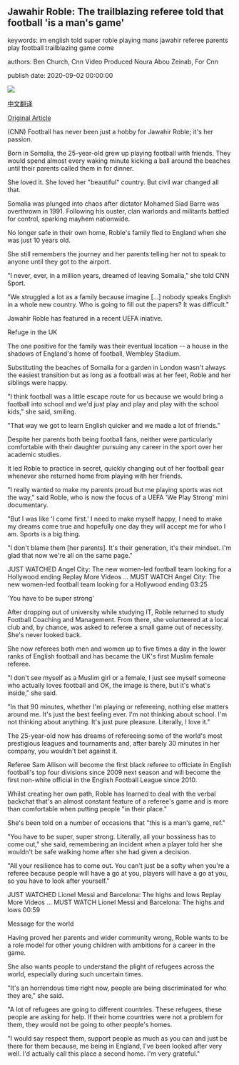 ## Jawahir Roble: The trailblazing referee told that football 'is a man's game'

keywords: im english told super roble playing mans jawahir referee parents play football trailblazing game come

authors: Ben Church, Cnn Video Produced Noura Abou Zeinab, For Cnn

publish date: 2020-09-02 00:00:00

![](https://cdn.cnn.com/cnnnext/dam/assets/200901111015-roble-uefa-tease-super-tease.jpg)

[中文翻译](Jawahir%20Roble%3A%20The%20trailblazing%20referee%20told%20that%20football%20%27is%20a%20man%27s%20game%27_zh.md)

[Original Article](https://edition.cnn.com/2020/09/02/football/jawahir-roble-referee-uefa-cmd-spt-intl/index.html)

(CNN) Football has never been just a hobby for Jawahir Roble; it's her passion.

Born in Somalia, the 25-year-old grew up playing football with friends. They would spend almost every waking minute kicking a ball around the beaches until their parents called them in for dinner.

She loved it. She loved her "beautiful" country. But civil war changed all that.

Somalia was plunged into chaos after dictator Mohamed Siad Barre was overthrown in 1991. Following his ouster, clan warlords and militants battled for control, sparking mayhem nationwide.

No longer safe in their own home, Roble's family fled to England when she was just 10 years old.

She still remembers the journey and her parents telling her not to speak to anyone until they got to the airport.

"I never, ever, in a million years, dreamed of leaving Somalia," she told CNN Sport.

"We struggled a lot as a family because imagine [...] nobody speaks English in a whole new country. Who is going to fill out the papers? It was difficult."

Jawahir Roble has featured in a recent UEFA iniative.

Refuge in the UK

The one positive for the family was their eventual location -- a house in the shadows of England's home of football, Wembley Stadium.

Substituting the beaches of Somalia for a garden in London wasn't always the easiest transition but as long as a football was at her feet, Roble and her siblings were happy.

"I think football was a little escape route for us because we would bring a football into school and we'd just play and play and play with the school kids," she said, smiling.

"That way we got to learn English quicker and we made a lot of friends."

Despite her parents both being football fans, neither were particularly comfortable with their daughter pursuing any career in the sport over her academic studies.

It led Roble to practice in secret, quickly changing out of her football gear whenever she returned home from playing with her friends.

"I really wanted to make my parents proud but me playing sports was not the way," said Roble, who is now the focus of a UEFA 'We Play Strong' mini documentary.

"But I was like 'I come first.' I need to make myself happy, I need to make my dreams come true and hopefully one day they will accept me for who I am. Sports is a big thing.

"I don't blame them [her parents]. It's their generation, it's their mindset. I'm glad that now we're all on the same page."

JUST WATCHED Angel City: The new women-led football team looking for a Hollywood ending Replay More Videos ... MUST WATCH Angel City: The new women-led football team looking for a Hollywood ending 03:25

'You have to be super strong'

After dropping out of university while studying IT, Roble returned to study Football Coaching and Management. From there, she volunteered at a local club and, by chance, was asked to referee a small game out of necessity. She's never looked back.

She now referees both men and women up to five times a day in the lower ranks of English football and has became the UK's first Muslim female referee.

"I don't see myself as a Muslim girl or a female, I just see myself someone who actually loves football and OK, the image is there, but it's what's inside," she said.

"In that 90 minutes, whether I'm playing or refereeing, nothing else matters around me. It's just the best feeling ever. I'm not thinking about school. I'm not thinking about anything. It's just pure pleasure. Literally, I love it."

The 25-year-old now has dreams of refereeing some of the world's most prestigious leagues and tournaments and, after barely 30 minutes in her company, you wouldn't bet against it.

Referee Sam Allison will become the first black referee to officiate in English football's top four divisions since 2009 next season and will become the first non-white official in the English Football League since 2010.

Whilst creating her own path, Roble has learned to deal with the verbal backchat that's an almost constant feature of a referee's game and is more than comfortable when putting people "in their place."

She's been told on a number of occasions that "this is a man's game, ref."

"You have to be super, super strong. Literally, all your bossiness has to come out," she said, remembering an incident when a player told her she wouldn't be safe walking home after she had given a decision.

"All your resilience has to come out. You can't just be a softy when you're a referee because people will have a go at you, players will have a go at you, so you have to look after yourself."

JUST WATCHED Lionel Messi and Barcelona: The highs and lows Replay More Videos ... MUST WATCH Lionel Messi and Barcelona: The highs and lows 00:59

Message for the world

Having proved her parents and wider community wrong, Roble wants to be a role model for other young children with ambitions for a career in the game.

She also wants people to understand the plight of refugees across the world, especially during such uncertain times.

"It's an horrendous time right now, people are being discriminated for who they are," she said.

"A lot of refugees are going to different countries. These refugees, these people are asking for help. If their home countries were not a problem for them, they would not be going to other people's homes.

"I would say respect them, support people as much as you can and just be there for them because, me being in England, I've been looked after very well. I'd actually call this place a second home. I'm very grateful."